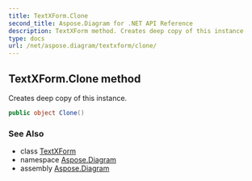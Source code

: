 ```yaml
---
title: TextXForm.Clone
second_title: Aspose.Diagram for .NET API Reference
description: TextXForm method. Creates deep copy of this instance
type: docs
url: /net/aspose.diagram/textxform/clone/
---
```

## TextXForm.Clone method

Creates deep copy of this instance.

```csharp
public object Clone()
```

### See Also

* class [TextXForm](../)
* namespace [Aspose.Diagram](../../textxform/)
* assembly [Aspose.Diagram](../../../)


